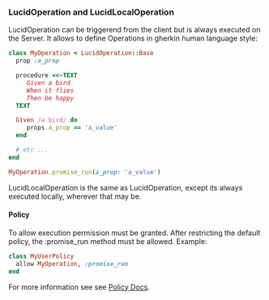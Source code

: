 ### LucidOperation and LucidLocalOperation

LucidOperation can be triggerend from the client but is always executed on the Server. It allows to define Operations in gherkin human language style:
```ruby
class MyOperation < LucidOperation::Base
  prop :a_prop

  procedure <<~TEXT
     Given a bird
     When it flies
     Then be happy
  TEXT

  Given /a bird/ do
     props.a_prop == 'a_value'
  end

  # etc ...
end

MyOperation.promise_run(a_prop: 'a_value')
```

LucidLocalOperation is the same as LucidOperation, except its always executed locally, wherever that may be.

#### Policy

To allow execution permission must be granted. After restricting the default policy, the :promise_run method must be allowed. Example:

```ruby
class MyUserPolicy
  allow MyOperation, :promise_run
end
```
For more information see see [Policy Docs](https://github.com/isomorfeus/isomorfeus-project/blob/master/isomorfeus-policy/README.md).

